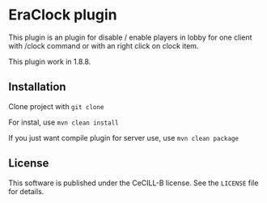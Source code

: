 # EraClock plugin

This plugin is an plugin for disable / enable players in lobby for one client with /clock command or with an right click on clock item.

This plugin work in 1.8.8.

## Installation
Clone project with `git clone`

For instal, use `mvn clean install`

If you just want compile plugin for server use, use `mvn clean package`

## License
This software is published under the CeCILL-B license. See the `LICENSE` file for details.

